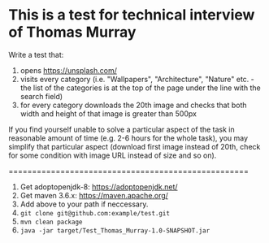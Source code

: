 # This is a test for technical interview of Thomas Murray

Write a test that:
1.	opens https://unsplash.com/
2.	visits every category (i.e. "Wallpapers", "Architecture", "Nature" etc. - the list of the categories is at the top of the page under the line with the search field)
3.	for every category downloads the 20th image and checks that both width and height of that image is greater than 500px

If you find yourself unable to solve a particular aspect of the task in reasonable amount of time (e.g. 2-6 hours for the whole task), you may simplify that particular aspect (download first image instead of 20th, check for some condition with image URL instead of size and so on).

===================================================
1. Get adoptopenjdk-8: https://adoptopenjdk.net/
2. Get maven 3.6.x: https://maven.apache.org/
3. Add above to your path if neccessary.
4. `git clone git@github.com:example/test.git`
5. `mvn clean package`
6. `java -jar target/Test_Thomas_Murray-1.0-SNAPSHOT.jar`
